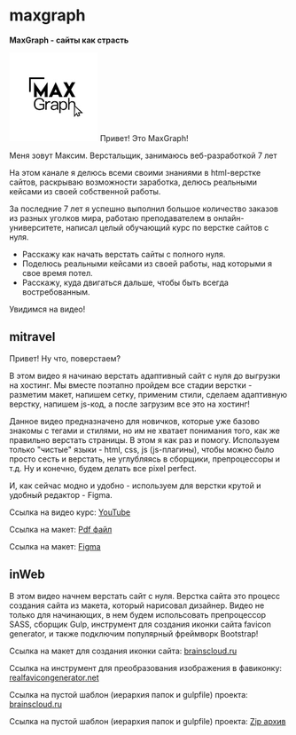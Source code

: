 # maxgraph
**MaxGraph - cайты как страсть**

![logo](data/maxGraphLogo.jpg) Привет! Это MaxGraph!

Меня зовут Максим. Верстальщик, занимаюсь веб-разработкой 7 лет

На этом канале я делюсь всеми своими знаниями в html-верстке сайтов, раскрываю возможности заработка, делюсь реальными кейсами из своей собственной работы.

За последние 7 лет я успешно выполнил большое количество заказов из разных уголков мира, работаю преподавателем в онлайн-университете, написал целый обучающий курс по верстке сайтов с нуля.

- Расскажу как начать верстать сайты с полного нуля.
- Поделюсь реальными кейсами из своей работы, над которыми я свое время потел.
- Расскажу, куда двигаться дальше, чтобы быть всегда востребованным.

Увидимся на видео!

## mitravel
Привет! Ну что, поверстаем?

В этом видео я начинаю верстать адаптивный сайт с нуля до выгрузки на хостинг. Мы вместе поэтапно пройдем все стадии верстки - разметим макет, напишем сетку, применим стили, сделаем адаптивную верстку, напишем js-код, а после загрузим все это на хостинг!

Данное видео предназначено для новичков, которые уже базово знакомы с тегами и стилями, но им не хватает понимания того, как же правильно верстать страницы. В этом я как раз и помогу. Используем только "чистые" языки - html, css, js (js-плагины), чтобы можно было просто сесть и верстать, не углубляясь в сборщики, препроцессоры и т.д. Ну и конечно, будем делать все pixel perfect.

И, как сейчас модно и удобно - используем для верстки крутой и удобный редактор - Figma.

Ссылка на видео курс: [YouTube](https://www.youtube.com/watch?v=b8K_iowSriQ&list=PLoq3Accf02PVO4GvY4-UtIQkeD6tNmX_f)

Ссылка на макет: [Pdf файл](data/layoutMitravel.pdf)

Ссылка на макет: [Figma](https://www.figma.com/design/6doFNNXepkzolMs4usZlL1/MaxGraph-Youtube-marathon-1.0?node-id=0-1&node-type=canvas)


## inWeb
В этом видео начнем верстать сайт с нуля. Верстка сайта это процесс создания сайта из макета, который нарисовал дизайнер. Видео не только для начинающих, в нем будем испольсовать препроцессор SASS, сборщик Gulp, инструмент для создания иконки сайта favicon generator, и также подключим популярный фреймворк Bootstrap!

Ссылка на макет для создания иконки сайта: [brainscloud.ru](https://brainscloud.ru/storage/app/media/PROFHTML/favicon.png)

Ссылка на инструмент для преобразования изображения в фавиконку: [realfavicongenerator.net](https://realfavicongenerator.net/)

Ссылка на пустой шаблон (иерархия папок и gulpfile) проекта: [brainscloud.ru](https://brainscloud.ru/storage/app/media/PROFHTML/gulp-skeleton.zip)

Ссылка на пустой шаблон (иерархия папок и gulpfile) проекта: [Zip архив](data/gulp-skeleton.zip)
